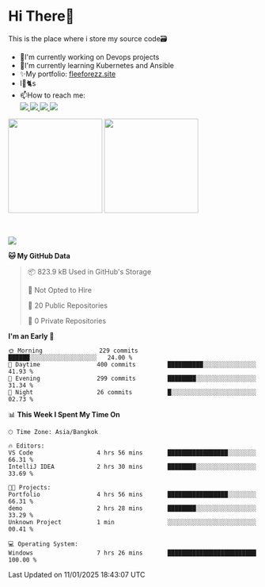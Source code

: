# Hi There👋

This is the place where i store my source code🗃️
<ul>
    <li>🔭I'm currently working on Devops projects</li>
    <li>🌿I'm currently learning Kubernetes and Ansible</li>
    <li>✨My portfolio: <a href="https://fleeforezz.site" target="_blank">fleeforezz.site</a> </li>
    <li>I💖🐈s</li>
    <li>📫How to reach me: </li>
    <a href="https://www.facebook.com/profile.php?id=100091778170480" target="_blank">
        <img src="https://img.shields.io/badge/Facebook-1877F2?style=for-the-badge&logo=facebook&logoColor=white">
    </a>
    <a href="https://www.instagram.com/tmn_nhat/" target="_blank">
        <img src="https://img.shields.io/badge/Instagram-E4405F?style=for-the-badge&logo=instagram&logoColor=white">
    </a>
    <a href="https://www.linkedin.com/in/nh%E1%BA%ADt-tr%C6%B0%C6%A1ng-420723278/" target="_blank">
        <img src="https://img.shields.io/badge/LinkedIn-0077B5?style=for-the-badge&logo=linkedin&logoColor=white">
    </a>
    <a href="https://fleeforezz.site" target="_blank">
        <img src="https://img.shields.io/badge/🦄 Portfolio-e0e0e0?style=for-the-badge&logo=&logoColor=080A13">
    </a>
</ul>

<div>
    <img height="190em" align="center" src="https://github-readme-stats.vercel.app/api?username=Fleeforezz&show_icons=true&theme=radical" />
    <img height="190em" align="center" src="https://github-readme-stats.vercel.app/api/top-langs/?username=fleeforezz&layout=compact&theme=nightowl" />
</div>
<br></br>
<p align="left">
  <a href="https://skillicons.dev">
    <img src="https://skillicons.dev/icons?i=aws,git,kubernetes,docker,terraform,jenkins,gitlab,ansible,grafana,bash,nginx,java" />
  </a>
</p>

<!--START_SECTION:waka-->
**🐱 My GitHub Data** 

> 📦 823.9 kB Used in GitHub's Storage 
 > 
> 🚫 Not Opted to Hire
 > 
> 📜 20 Public Repositories 
 > 
> 🔑 0 Private Repositories 
 > 
**I'm an Early 🐤** 

```text
🌞 Morning                229 commits         ██████░░░░░░░░░░░░░░░░░░░   24.00 % 
🌆 Daytime                400 commits         ██████████░░░░░░░░░░░░░░░   41.93 % 
🌃 Evening                299 commits         ████████░░░░░░░░░░░░░░░░░   31.34 % 
🌙 Night                  26 commits          █░░░░░░░░░░░░░░░░░░░░░░░░   02.73 % 
```


📊 **This Week I Spent My Time On** 

```text
🕑︎ Time Zone: Asia/Bangkok

🔥 Editors: 
VS Code                  4 hrs 56 mins       █████████████████░░░░░░░░   66.31 % 
IntelliJ IDEA            2 hrs 30 mins       ████████░░░░░░░░░░░░░░░░░   33.69 % 

🐱‍💻 Projects: 
Portfolio                4 hrs 56 mins       █████████████████░░░░░░░░   66.31 % 
demo                     2 hrs 28 mins       ████████░░░░░░░░░░░░░░░░░   33.29 % 
Unknown Project          1 min               ░░░░░░░░░░░░░░░░░░░░░░░░░   00.41 % 

💻 Operating System: 
Windows                  7 hrs 26 mins       █████████████████████████   100.00 % 
```


 Last Updated on 11/01/2025 18:43:07 UTC
<!--END_SECTION:waka-->
